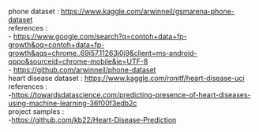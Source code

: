 phone dataset : https://www.kaggle.com/arwinneil/gsmarena-phone-dataset
<br>references : 
<br>- https://www.google.com/search?q=contoh+data+fp-growth&oq=contoh+data+fp-growth&aqs=chrome..69i57.11263j0j9&client=ms-android-oppo&sourceid=chrome-mobile&ie=UTF-8
<br>- https://github.com/arwinneil/phone-dataset
<br>heart disease dataset : https://www.kaggle.com/ronitf/heart-disease-uci
<br>references : 
<br>-https://towardsdatascience.com/predicting-presence-of-heart-diseases-using-machine-learning-36f00f3edb2c
<br>project samples :
<br>-https://github.com/kb22/Heart-Disease-Prediction

